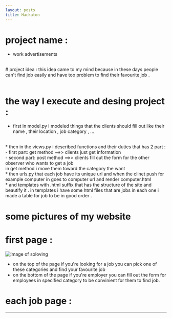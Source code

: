 ```yaml
---
layout: posts
title: Hackaton
---
```

# project name :
* work advertisements

<br/>
# project idea :
this idea came to my mind because in these days people can't find job easily and have too problem to find their favourite job . <br/>
<br/>

# the way I execute and desing project :
* first in model.py i modeled things that the clients should fill out like their name , their location , job category , ... 
<br/>
* then in the views.py i described functions and their duties that has 2 part :
    - first part: get method ==>> clients just get information <br/>
    - second part: post method ==>> clients fill out the form for the other observer who wants to get a job <br/>
in get method i move them toward the category the want <br/>
* then urls.py that each job have its unique url and when the clinet push for example computer in goes to computer url and render computer.html<br/>
* and templates with .html suffix that has the structure of the site and beautify it . in templates i have some html files that are jobs in each one i made a table for job to be in good order . <br/>

# some pictures of my website

# first page :
![image of soloving]({{mjavadmt.github.io}}/assets/images/django.png)
* on the top of the page if you're looking for a job you can pick one of these categories and find your favourite job<br/>
* on the bottom of the page if you're employer you can fill out the form for employees in specified category to be convinient for them to find job.<br/>
# each job page :




---
